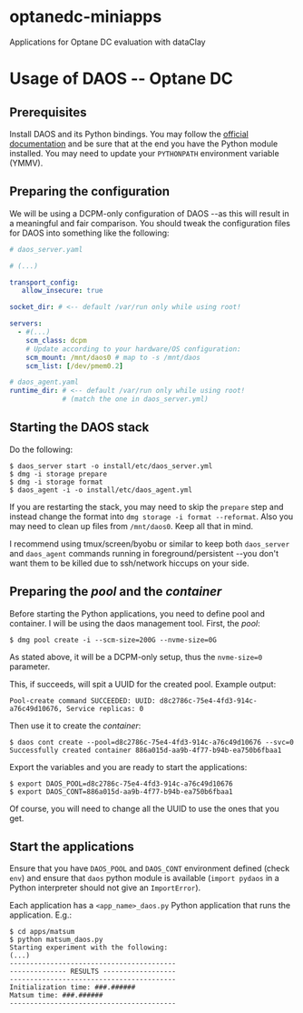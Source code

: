 # optanedc-miniapps
Applications for Optane DC evaluation with dataClay

# Usage of DAOS -- Optane DC

## Prerequisites

Install DAOS and its Python bindings. You may follow the 
[official documentation](https://daos-stack.github.io/admin/installation/)
and be sure that at the end you have the Python module installed. You may need
to update your `PYTHONPATH` environment variable (YMMV).

## Preparing the configuration

We will be using a DCPM-only configuration of DAOS --as this will
result in a meaningful and fair comparison. You should tweak the
configuration files for DAOS into something like the following:

```yaml
# daos_server.yaml

# (...)

transport_config:
   allow_insecure: true

socket_dir: # <-- default /var/run only while using root!

servers:
  - #(...)
    scm_class: dcpm
    # Update according to your hardware/OS configuration:
    scm_mount: /mnt/daos0 # map to -s /mnt/daos
    scm_list: [/dev/pmem0.2]
```

```yaml
# daos_agent.yaml
runtime_dir: # <-- default /var/run only while using root!
             # (match the one in daos_server.yml)
```

## Starting the DAOS stack

Do the following:

```
$ daos_server start -o install/etc/daos_server.yml
$ dmg -i storage prepare
$ dmg -i storage format
$ daos_agent -i -o install/etc/daos_agent.yml
```

If you are restarting the stack, you may need to skip the `prepare` step and instead change the format into `dmg storage -i format --reformat`. Also you may need to clean up files from `/mnt/daos0`. Keep all that in mind. 

I recommend using tmux/screen/byobu or similar to keep both `daos_server` and `daos_agent` commands running in foreground/persistent --you don't want them to be killed due to ssh/network hiccups on your side.

## Preparing the _pool_ and the _container_

Before starting the Python applications, you need to define pool and container. I will be using the daos management tool. First, the _pool_:

```
$ dmg pool create -i --scm-size=200G --nvme-size=0G
```

As stated above, it will be a DCPM-only setup, thus the `nvme-size=0` parameter.

This, if succeeds, will spit a UUID for the created pool. Example output:

```
Pool-create command SUCCEEDED: UUID: d8c2786c-75e4-4fd3-914c-a76c49d10676, Service replicas: 0
```

Then use it to create the _container_:

```
$ daos cont create --pool=d8c2786c-75e4-4fd3-914c-a76c49d10676 --svc=0
Successfully created container 886a015d-aa9b-4f77-b94b-ea750b6fbaa1
```

Export the variables and you are ready to start the applications:

```
$ export DAOS_POOL=d8c2786c-75e4-4fd3-914c-a76c49d10676
$ export DAOS_CONT=886a015d-aa9b-4f77-b94b-ea750b6fbaa1
```

Of course, you will need to change all the UUID to use the ones that you get.

## Start the applications

Ensure that you have `DAOS_POOL` and `DAOS_CONT` environment defined (check `env`) and ensure that `daos` python module is available (`import pydaos` in a Python interpreter should not give an `ImportError`).

Each application has a `<app_name>_daos.py` Python application that runs the application. E.g.:

```
$ cd apps/matsum
$ python matsum_daos.py
Starting experiment with the following:
(...)
-----------------------------------------
-------------- RESULTS ------------------
-----------------------------------------
Initialization time: ###.######
Matsum time: ###.######
-----------------------------------------
```
